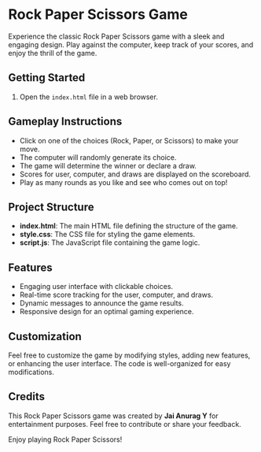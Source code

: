 # Rock Paper Scissors Game

Experience the classic Rock Paper Scissors game with a sleek and engaging design. Play against the computer, keep track of your scores, and enjoy the thrill of the game.

## Getting Started

1. Open the `index.html` file in a web browser.

## Gameplay Instructions

- Click on one of the choices (Rock, Paper, or Scissors) to make your move.
- The computer will randomly generate its choice.
- The game will determine the winner or declare a draw.
- Scores for user, computer, and draws are displayed on the scoreboard.
- Play as many rounds as you like and see who comes out on top!

## Project Structure

- **index.html**: The main HTML file defining the structure of the game.
- **style.css**: The CSS file for styling the game elements.
- **script.js**: The JavaScript file containing the game logic.

## Features

- Engaging user interface with clickable choices.
- Real-time score tracking for the user, computer, and draws.
- Dynamic messages to announce the game results.
- Responsive design for an optimal gaming experience.

## Customization

Feel free to customize the game by modifying styles, adding new features, or enhancing the user interface. The code is well-organized for easy modifications.

## Credits

This Rock Paper Scissors game was created by **Jai Anurag Y** for entertainment purposes. Feel free to contribute or share your feedback.

Enjoy playing Rock Paper Scissors!
